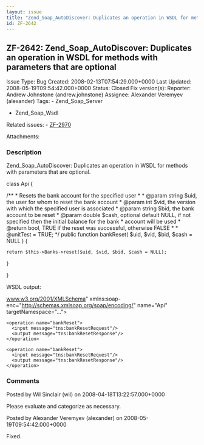 ```yaml
---
layout: issue
title: "Zend_Soap_AutoDiscover: Duplicates an operation in WSDL for methods with parameters that are optional"
id: ZF-2642
---
```


ZF-2642: Zend\_Soap\_AutoDiscover: Duplicates an operation in WSDL for methods with parameters that are optional
----------------------------------------------------------------------------------------------------------------

 Issue Type: Bug Created: 2008-02-13T07:54:29.000+0000 Last Updated: 2008-05-19T09:54:42.000+0000 Status: Closed Fix version(s): 
 Reporter:  Andrew Johnstone (andrew.johnstone)  Assignee:  Alexander Veremyev (alexander)  Tags: - Zend\_Soap\_Server
- Zend\_Soap\_Wsdl
 
 Related issues: - [ZF-2970](/issues/browse/ZF-2970)
 
 Attachments: 
### Description

Zend\_Soap\_AutoDiscover: Duplicates an operation in WSDL for methods with parameters that are optional.

class Api {

/\*\* \* Resets the bank account for the specified user \* \* @param string $uid, the user for whom to reset the bank account \* @param int $vid, the version with which the specified user is associated \* @param string $bid, the bank account to be reset \* @param double $cash, optional default NULL, if not specified then the initial balance for the bank \* account will be used \* @return bool, TRUE if the reset was successful, otherwise FALSE \* \* @unitTest = TRUE; \*/ public function bankReset( $uid, $vid, $bid, $cash = NULL ) {

 
    return $this->Banks->reset($uid, $vid, $bid, $cash = NULL);


}

}

WSDL output:

www.w3.org/2001/XMLSchema" xmlns:soap-enc="http://schemas.xmlsoap.org/soap/encoding/" name="Api" targetNamespace="...">

 
    <operation name="bankReset">
      <input message="tns:bankResetRequest"/>
      <output message="tns:bankResetResponse"/>
    </operation>
    
    <operation name="bankReset">
      <input message="tns:bankResetRequest"/>
      <output message="tns:bankResetResponse"/>
    </operation>


 

 

### Comments

Posted by Wil Sinclair (wil) on 2008-04-18T13:22:57.000+0000

Please evaluate and categorize as necessary.

 

 

Posted by Alexander Veremyev (alexander) on 2008-05-19T09:54:42.000+0000

Fixed.

 

 